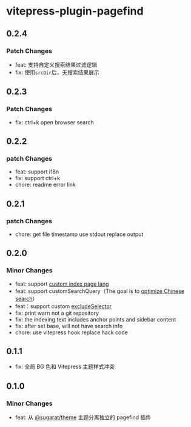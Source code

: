 # vitepress-plugin-pagefind

## 0.2.4

### Patch Changes

- feat: 支持自定义搜索结果过滤逻辑
- fix: 使用`srcDir`后，无搜索结果展示

## 0.2.3

### Patch Changes

- fix: ctrl+k open browser search

## 0.2.2

### patch Changes

- feat: support i18n
- fix: support ctrl+k
- chore: readme error link

## 0.2.1

### patch Changes

- chore: get file timestamp use stdout replace output

## 0.2.0

### Minor Changes

- feat: support [custom index page lang](https://pagefind.app/docs/config-options/#force-language)
- feat: support customSearchQuery（The goal is to [optimize Chinese search](https://pagefind.app/docs/multilingual/#specialized-languages)）
- feat：support custom [excludeSelector](https://pagefind.app/docs/config-options/#exclude-selectors)
- fix: print warn not a git repository
- fix: the indexing text includes anchor points and sidebar content
- fix: after set base, will not have search info
- chore: use vitepress hook replace hack code

## 0.1.1

- fix: 全局 BG 色和 Vitepress 主题样式冲突

## 0.1.0

### Minor Changes

- feat: 从 [@sugarat/theme](https://github.com/ATQQ/sugar-blog/tree/master/packages/theme) 主题分离独立的 pagefind 插件
